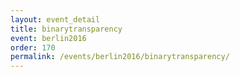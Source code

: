 ```yaml
---
layout: event_detail
title: binarytransparency
event: berlin2016
order: 170
permalink: /events/berlin2016/binarytransparency/
---
```



